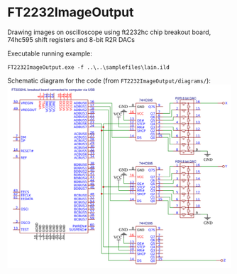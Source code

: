 # FT2232ImageOutput
Drawing images on oscilloscope using ft2232hc chip breakout board, 74hc595 shift registers and 8-bit R2R DACs

Executable running example:
```
FT2232ImageOutput.exe -f ..\..\samplefiles\lain.ild
```

Schematic diagram for the code (from `FT2232ImageOutput/diagrams/`):
![Schematic](/FT2232ImageOutput/diagrams/schematic.png?raw=true "Schematic")
